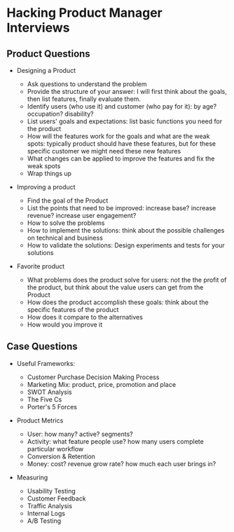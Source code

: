 # Hacking Product Manager Interviews

## Product Questions

* Designing a Product
  * Ask questions to understand the problem
  * Provide the structure of your answer: I will first think about the goals, then list features, finally evaluate them.
  * Identify users (who use it) and customer (who pay for it): by age? occupation? disability?
  * List users' goals and expectations: list basic functions you need for the product
  * How will the features work for the goals and what are the weak spots: typically product should have these features, but for these specific customer we might need these new features
  * What changes can be applied to improve the features and fix the weak spots
  * Wrap things up

* Improving a product
  * Find the goal of the Product
  * List the points that need to be improved: increase base? increase revenue? increase user engagement?
  * How to solve the problems
  * How to implement the solutions: think about the possible challenges on technical and business
  * How to validate the solutions: Design experiments and tests for your solutions

* Favorite product
  * What problems does the product solve for users: not the the profit of the product, but think about the value users can get from the Product
  * How does the product accomplish these goals: think about the specific features of the product
  * How does it compare to the alternatives
  * How would you improve it

## Case Questions
* Useful Frameworks:
  * Customer Purchase Decision Making Process
  * Marketing Mix: product, price, promotion and place
  * SWOT Analysis
  * The Five Cs
  * Porter's 5 Forces

* Product Metrics
  * User: how many? active? segments?
  * Activity: what feature people use? how many users complete particular workflow
  * Conversion & Retention
  * Money: cost? revenue grow rate? how much each user brings in?

* Measuring
  * Usability Testing
  * Customer Feedback
  * Traffic Analysis
  * Internal Logs
  * A/B Testing
